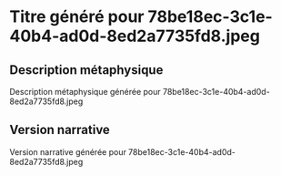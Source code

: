 # Titre généré pour 78be18ec-3c1e-40b4-ad0d-8ed2a7735fd8.jpeg

## Description métaphysique
Description métaphysique générée pour 78be18ec-3c1e-40b4-ad0d-8ed2a7735fd8.jpeg

## Version narrative
Version narrative générée pour 78be18ec-3c1e-40b4-ad0d-8ed2a7735fd8.jpeg
